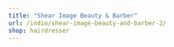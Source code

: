 ```yaml
---
title: "Shear Image Beauty & Barber"
url: /indio/shear-image-beauty-and-barber-2/
shop: hairdresser
---
```

